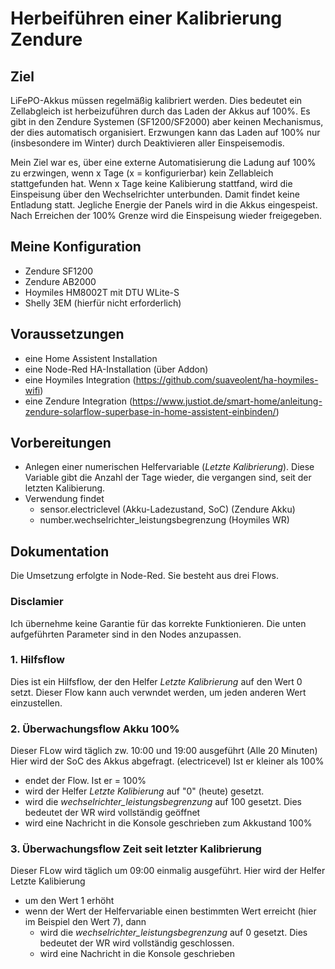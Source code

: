 # Herbeiführen einer Kalibrierung Zendure
## Ziel
LiFePO-Akkus müssen regelmäßig kalibriert werden. Dies bedeutet ein Zellabgleich ist herbeizuführen durch das Laden der Akkus auf 100%.
Es gibt in den Zendure Systemen (SF1200/SF2000) aber keinen Mechanismus, der dies automatisch organisiert. 
Erzwungen kann das Laden auf 100% nur (insbesondere im Winter) durch Deaktivieren aller Einspeisemodis.

Mein Ziel war es, über eine externe Automatisierung die Ladung auf 100% zu erzwingen, wenn x Tage (x = konfigurierbar) kein Zellableich stattgefunden hat.
Wenn x Tage keine Kalibierung stattfand, wird die Einspeisung über den Wechselrichter unterbunden. Damit findet keine Entladung statt. Jegliche Energie der Panels wird in die Akkus eingespeist. 
Nach Erreichen der 100% Grenze wird die Einspeisung wieder freigegeben.

## Meine Konfiguration
 - Zendure SF1200
 - Zendure AB2000
 - Hoymiles HM8002T mit DTU WLite-S
 - Shelly 3EM (hierfür nicht erforderlich)

## Voraussetzungen
- eine Home Assistent Installation
- eine Node-Red HA-Installation (über Addon)
- eine Hoymiles Integration (https://github.com/suaveolent/ha-hoymiles-wifi)
- eine Zendure Integration (https://www.justiot.de/smart-home/anleitung-zendure-solarflow-superbase-in-home-assistent-einbinden/)

## Vorbereitungen
- Anlegen einer numerischen Helfervariable (_Letzte Kalibrierung_). Diese Variable gibt die Anzahl der Tage wieder, die vergangen sind, seit der letzten Kalibierung.
- Verwendung findet
  - sensor.electriclevel (Akku-Ladezustand, SoC) (Zendure Akku)
  - number.wechselrichter_leistungsbegrenzung (Hoymiles WR)

## Dokumentation
Die Umsetzung erfolgte in Node-Red.
Sie besteht aus drei Flows.

### Disclamier
Ich übernehme keine Garantie für das korrekte Funktionieren. Die unten aufgeführten Parameter sind in den Nodes anzupassen.

### 1. Hilfsflow
Dies ist ein Hilfsflow, der den Helfer _Letzte Kalibrierung_ auf den Wert 0 setzt. Dieser Flow kann auch verwndet werden, um jeden anderen Wert einzustellen.

### 2. Überwachungsflow Akku 100%
Dieser FLow wird täglich zw. 10:00 und 19:00 ausgeführt (Alle 20 Minuten)
Hier wird der SoC des Akkus abgefragt. (electricevel)
Ist er kleiner als 100%
- endet der Flow.
Ist er = 100% 
- wird der Helfer _Letzte Kalibierung_ auf "0" (heute) gesetzt.
- wird die _wechselrichter_leistungsbegrenzung_ auf 100 gesetzt. Dies bedeutet der WR wird vollständig geöffnet
- wird eine Nachricht in die Konsole geschrieben zum Akkustand 100%

### 3. Überwachungsflow Zeit seit letzter Kalibrierung
Dieser FLow wird täglich um 09:00 einmalig ausgeführt.
Hier wird der Helfer Letzte Kalibierung
- um den Wert 1 erhöht
- wenn der Wert der Helfervariable einen bestimmten Wert erreicht (hier im Beispiel den Wert 7), dann 
  - wird die _wechselrichter_leistungsbegrenzung_ auf 0 gesetzt. Dies bedeutet der WR wird vollständig geschlossen.
  - wird eine Nachricht in die Konsole geschrieben




